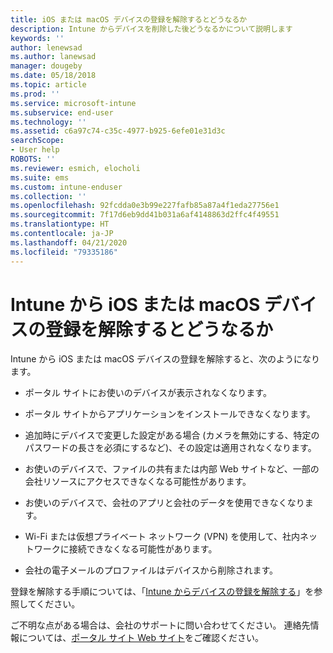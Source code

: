 ```yaml
---
title: iOS または macOS デバイスの登録を解除するとどうなるか
description: Intune からデバイスを削除した後どうなるかについて説明します
keywords: ''
author: lenewsad
ms.author: lanewsad
manager: dougeby
ms.date: 05/18/2018
ms.topic: article
ms.prod: ''
ms.service: microsoft-intune
ms.subservice: end-user
ms.technology: ''
ms.assetid: c6a97c74-c35c-4977-b925-6efe01e31d3c
searchScope:
- User help
ROBOTS: ''
ms.reviewer: esmich, elocholi
ms.suite: ems
ms.custom: intune-enduser
ms.collection: ''
ms.openlocfilehash: 92fcdda0e3b99e227fafb85a87a4f1eda27756e1
ms.sourcegitcommit: 7f17d6eb9dd41b031a6af4148863d2ffc4f49551
ms.translationtype: HT
ms.contentlocale: ja-JP
ms.lasthandoff: 04/21/2020
ms.locfileid: "79335186"
---
```

# <a name="what-happens-if-you-unenroll-your-ios-or-macos-device-from-intune"></a>Intune から iOS または macOS デバイスの登録を解除するとどうなるか

Intune から iOS または macOS デバイスの登録を解除すると、次のようになります。

- ポータル サイトにお使いのデバイスが表示されなくなります。

- ポータル サイトからアプリケーションをインストールできなくなります。

- 追加時にデバイスで変更した設定がある場合 (カメラを無効にする、特定のパスワードの長さを必須にするなど)、その設定は適用されなくなります。

- お使いのデバイスで、ファイルの共有または内部 Web サイトなど、一部の会社リソースにアクセスできなくなる可能性があります。

- お使いのデバイスで、会社のアプリと会社のデータを使用できなくなります。

- Wi-Fi または仮想プライベート ネットワーク (VPN) を使用して、社内ネットワークに接続できなくなる可能性があります。

- 会社の電子メールのプロファイルはデバイスから削除されます。

登録を解除する手順については、「[Intune からデバイスの登録を解除する](unenroll-your-device-from-intune-ios.md)」を参照してください。

ご不明な点がある場合は、会社のサポートに問い合わせてください。 連絡先情報については、[ポータル サイト Web サイト](https://go.microsoft.com/fwlink/?linkid=2010980)をご確認ください。
